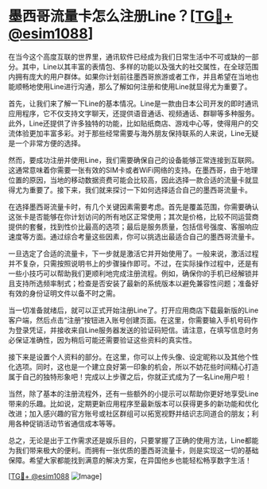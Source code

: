 # 墨西哥流量卡怎么注册Line？[[TG💪+ @esim1088](https://t.me/s/esim1088)]

在当今这个高度互联的世界里，通讯软件已经成为我们日常生活中不可或缺的一部分。其中，Line以其丰富的表情包、多样的功能以及强大的社交属性，在全球范围内拥有庞大的用户群体。如果你计划前往墨西哥旅游或者工作，并且希望在当地也能顺畅地使用Line进行沟通，那么了解如何注册和使用Line就显得尤为重要了。

首先，让我们来了解一下Line的基本情况。Line是一款由日本公司开发的即时通讯应用程序，它不仅支持文字聊天，还提供语音通话、视频通话、群聊等多种服务。此外，Line还提供了许多独特的功能，比如贴纸商店、游戏中心等，使得用户的交流体验更加丰富多彩。对于那些经常需要与海外朋友保持联系的人来说，Line无疑是一个非常方便的选择。

然而，要成功注册并使用Line，我们需要确保自己的设备能够正常连接到互联网。这通常意味着你需要一张有效的SIM卡或者WiFi网络的支持。在墨西哥，由于地理位置的原因，当地的移动数据资费可能会比较高，因此选择一款合适的流量卡就显得尤为重要了。接下来，我们就来探讨一下如何选择适合自己的墨西哥流量卡。

在选择墨西哥流量卡时，有几个关键因素需要考虑。首先是覆盖范围，你需要确认这张卡是否能够在你计划访问的所有地区正常使用；其次是价格，比较不同运营商提供的套餐，找到性价比最高的选项；最后是服务质量，包括信号强度、客服响应速度等方面。通过综合考量这些因素，你可以挑选出最适合自己的墨西哥流量卡。

一旦选定了合适的流量卡，下一步就是激活它并开始使用了。一般来说，激活过程并不复杂，只需按照说明书上的步骤操作即可。不过，在实际操作过程中，还是有一些小技巧可以帮助我们更顺利地完成注册流程。例如，确保你的手机已经解锁并且支持所选频率制式；检查是否安装了最新的系统版本以避免兼容性问题；准备好有效的身份证明文件以备不时之需。

当一切准备就绪后，就可以正式开始注册Line了。打开应用商店下载最新版的Line客户端，然后点击“注册”按钮进入账号创建页面。在这里，你需要输入手机号码作为登录凭证，并接收来自Line服务器发送的验证码短信。请注意，在填写信息时务必保证准确性，因为稍后可能还需要验证这些资料的真实性。

接下来是设置个人资料的部分。在这里，你可以上传头像、设定昵称以及其他个性化选项。同时，这也是一个建立良好第一印象的机会，所以不妨花些时间精心打造属于自己的独特形象吧！完成以上步骤之后，你就正式成为了一名Line用户啦！

当然，除了基本的注册流程外，还有一些额外的小提示可以帮助你更好地享受Line带来的乐趣。比如说，定期更新应用程序至最新版本可以获得更多的新功能和优化改进；加入感兴趣的官方账号或社区群组可以拓宽视野并结识志同道合的朋友；利用各种促销活动节省通信成本等等。

总之，无论是出于工作需求还是娱乐目的，只要掌握了正确的使用方法，Line都能为我们带来极大的便利。而拥有一张优质的墨西哥流量卡，则是实现这一切的基础保障。希望大家都能找到满意的解决方案，在异国他乡也能轻松畅享数字生活！

[[TG💪+ @esim1088](https://t.me/s/esim1088) ![Image](https://i.postimg.cc/4NQfJmqS/Snipaste-2025-05-13-00-14-12.png)]